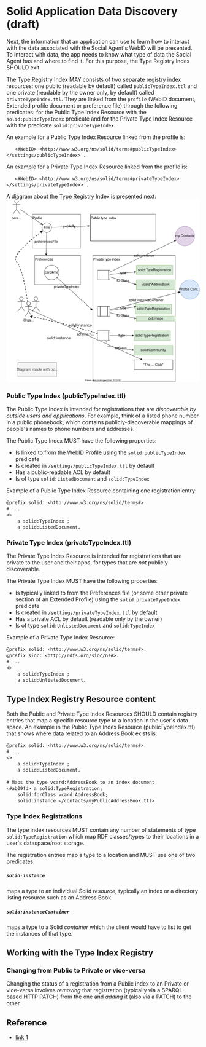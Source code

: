 # Solid Application Data Discovery  (draft)

Next, the information that an application can use to learn how to interact with the data associated with the Social Agent's WebID will be presented. To interact with data, the app needs to know what type of data the Social Agent has and where to find it. For this purpose, the Type Registry Index SHOULD exit.

The Type Registry Index MAY consists of two separate registry index resources: one public (readable by default) called `publicTypeIndex.ttl` and one private (readable by the owner only, by default) called `privateTypeIndex.ttl`. They are linked from the `profile` (WebID document, Extended profile document or preference file) through the following predicates: for the Public Type Index Resource with the `solid:publicTypeIndex` predicate and for the Private Type Index Resource with the predicate `solid:privateTypeIndex`.

An example for a Public Type Index Resource linked from the profile is:
```
   <#WebID> <http://www.w3.org/ns/solid/terms#publicTypeIndex> </settings/publicTypeIndex> .
```
An example for a Private Type Index Resource linked from the profile is:
```
   <#WebID> <http://www.w3.org/ns/solid/terms#privateTypeIndex> </settings/privateTypeIndex> .
```

A diagram about the Type Registry Index is presented next:
![Type Registry Index diagram](../diagrams/type-indexes.svg)

### Public Type Index (publicTypeIndex.ttl)

The Public Type Index is intended for registrations that are *discoverable by
outside users and applications*. For example, think of a listed phone number in
a public phonebook, which contains publicly-discoverable mappings of people's
names to phone numbers and addresses.

The Public Type Index MUST have the following properties:

* Is linked to from the WebID Profile using the `solid:publicTypeIndex` predicate
* Is created in `/settings/publicTypeIndex.ttl` by default
* Has a public-readable ACL by default
* Is of type `solid:ListedDocument` and `solid:TypeIndex`

Example of a Public Type Index Resource containing one registration entry:

```ttl
@prefix solid: <http://www.w3.org/ns/solid/terms#>.
# ...
<>
    a solid:TypeIndex ;
    a solid:ListedDocument.

```

### Private Type Index (privateTypeIndex.ttl)

The Private Type Index Resource is intended for registrations that are private
to the user and their apps, for types that are *not* publicly discoverable.

The Private Type Index MUST have the following properties:

* Is typically linked to from the Preferences file (or some other private
  section of an Extended Profile) using the `solid:privateTypeIndex` predicate
* Is created in `/settings/privateTypeIndex.ttl` by default
* Has a private ACL by default (readable only by the owner)
* Is of type `solid:UnlistedDocument` and `solid:TypeIndex`

Example of a Private Type Index Resource:

```ttl
@prefix solid: <http://www.w3.org/ns/solid/terms#>.
@prefix sioc: <http://rdfs.org/sioc/ns#>.
# ...
<>
    a solid:TypeIndex ;
    a solid:UnlistedDocument.

```

## Type Index Registry Resource content

Both the Public and Private Type Index Resources SHOULD contain registry entries that map a specific resource type to a location in the user's data space.
An example in the Public Type Index Resource (publicTypeIndex.ttl) that shows where data related to an Address Book exists is:

```ttl
@prefix solid: <http://www.w3.org/ns/solid/terms#>.
# ...
<>
    a solid:TypeIndex ;
    a solid:ListedDocument.

# Maps the type vcard:AddressBook to an index document
<#ab09fd> a solid:TypeRegistration;
    solid:forClass vcard:AddressBook;
    solid:instance </contacts/myPublicAddressBook.ttl>.
```

### Type Index Registrations

The type index resources MUST contain any number of statements of type `solid:TypeRegistration` which map RDF classes/types to their locations in a user's dataspace/root storage.

The registration entries map a type to a location and MUST use one of two predicates:

##### `solid:instance`
maps a type to an individual Solid *resource*, typically an index or a directory listing resource such as an Address Book.

##### `solid:instanceContainer`
maps a type to a Solid *container* which the client would have to list to get the instances of that type.

## Working with the Type Index Registry

### Changing from Public to Private or vice-versa

Changing the status of a registration from a Public index to an Private or vice-versa involves *removing* that registration (typically via a SPARQL-based HTTP PATCH) from the one and *adding* it (also via a PATCH) to the other.


## Reference
* [link 1](https://github.com/solid/solid/blob/main/proposals/data-discovery.md)